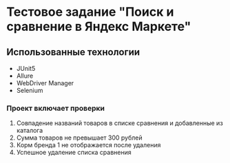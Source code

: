 # Тестовое задание "Поиск и сравнение в Яндекс Маркете"

## Использованные технологии
* JUnit5
* Allure
* WebDriver Manager
* Selenium

### Проект включает проверки
1. Совпадение названий товаров в списке сравнения и добавленные из каталога
2. Сумма товаров не превышает 300 рублей
3. Корм бренда 1 не отображается после удаления
4. Успешное удаление списка сравнения

